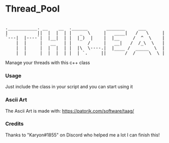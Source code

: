 # Thread_Pool
<pre> 
.___________. __    __  .______       _______     ___       _______  .______     ______     ______    __      
|           ||  |  |  | |   _  \     |   ____|   /   \     |       \ |   _  \   /  __  \   /  __  \  |  |     
`---|  |----`|  |__|  | |  |_)  |    |  |__     /  ^  \    |  .--.  ||  |_)  | |  |  |  | |  |  |  | |  |     
    |  |     |   __   | |      /     |   __|   /  /_\  \   |  |  |  ||   ___/  |  |  |  | |  |  |  | |  |     
    |  |     |  |  |  | |  |\  \----.|  |____ /  _____  \  |  '--'  ||  |      |  `--'  | |  `--'  | |  `----.
    |__|     |__|  |__| | _| `._____||_______/__/     \__\ |_______/ | _|       \______/   \______/  |_______|                                                                                                             
</pre>
Manage your threads with this c++ class

### Usage 
Just include the class in your script and you can start using it

### Ascii Art
The Ascii Art is made with: https://patorjk.com/software/taag/

### Credits
Thanks to "Karyon#1855" on Discord who helped me a lot I can finish this!
